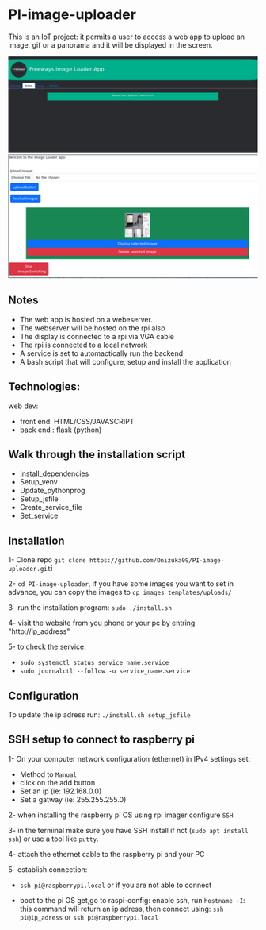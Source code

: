 # PI-image-uploader
This is an IoT project: it permits a user to access a web app to upload an image, gif or a panorama and it will be displayed in the screen. 

![image](./doc/frontend2.png)
![image](./doc/frontend.png)

## Notes 
- The web app is hosted on a webeserver. 
- The webserver will be hosted on the rpi also 
- The display is connected to a rpi via VGA cable 
- The rpi is connected to a local network 
- A service is set to automactically run the backend
- A bash script that will configure, setup and install the application  
## Technologies: 
web dev:

- front end: HTML/CSS/JAVASCRIPT
- back end : flask (python) 

## Walk through the installation script
- Install_dependencies
- Setup_venv
- Update_pythonprog
- Setup_jsfile
- Create_service_file 
- Set_service

## Installation 

1- Clone repo `git clone https://github.com/Onizuka09/PI-image-uploader.git`i

2- `cd PI-image-uploader`, if you have some images you want to set in advance, you can copy the images to `cp images templates/uploads/`

3- run the installation program: `sudo ./install.sh` 

4- visit the website from you phone or your pc by entring "http://ip_address" 

5- to check the service:
* `sudo systemctl status service_name.service`
* `sudo journalctl --follow -u service_name.service`

## Configuration 

To update the ip adress run: `./install.sh setup_jsfile`

## SSH setup to connect to raspberry pi 
1- On your computer network  configuration (ethernet) in IPv4 settings set:

- Method to `Manual`
- click on the add button
- Set an ip (ie: 192.168.0.0)
- Set a gatway (ie: 255.255.255.0)

2- when installing the raspberry pi OS using rpi imager configure `SSH`

3- in the terminal make sure you have SSH install if not (`sudo apt install ssh`) or use a tool like `putty`.

4- attach the ethernet cable to the raspberry pi and your PC 

5- establish connection:
* `ssh pi@raspberrypi.local`
or if you are not able to connect 

* boot to the pi OS get,go to raspi-config: enable ssh, run `hostname -I`: this command will return an ip adress, then connect using: `ssh pi@ip_adress` or `ssh pi@raspberrypi.local`

